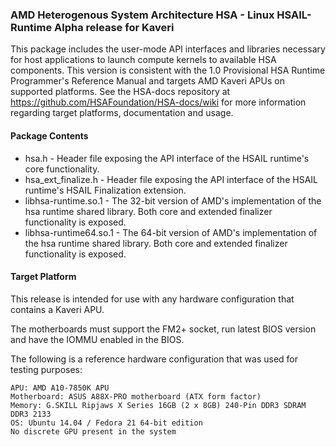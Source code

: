 ### AMD Heterogenous System Architecture HSA - Linux HSAIL-Runtime Alpha release for Kaveri

This package includes the user-mode API interfaces and libraries necessary for host applications to launch compute kernels to available HSA components. This version is consistent with the 1.0 Provisional HSA Runtime Programmer's Reference Manual and targets AMD Kaveri APUs on supported platforms. See the HSA-docs repository at https://github.com/HSAFoundation/HSA-docs/wiki for more information regarding target platforms, documentation and usage.

#### Package Contents

* hsa.h - Header file exposing the API interface of the HSAIL runtime's core functionality.
* hsa_ext_finalize.h - Header file exposing the API interface of the HSAIL runtime's HSAIL Finalization extension.
* libhsa-runtime.so.1 - The 32-bit version of AMD's implementation of the hsa runtime shared library. Both core and extended finalizer functionality is exposed.
* libhsa-runtime64.so.1 - The 64-bit version of AMD's implementation of the hsa runtime shared library. Both core and extended finalizer functionality is exposed.

#### Target Platform

This release is intended for use with any hardware configuration that contains a Kaveri APU.

The motherboards must support the FM2+ socket, run latest BIOS version and have the IOMMU enabled in the BIOS.

The following is a reference hardware configuration that was used for testing purposes:

    APU: AMD A10-7850K APU
    Motherboard: ASUS A88X-PRO motherboard (ATX form factor)
    Memory: G.SKILL Ripjaws X Series 16GB (2 x 8GB) 240-Pin DDR3 SDRAM DDR3 2133
    OS: Ubuntu 14.04 / Fedora 21 64-bit edition
    No discrete GPU present in the system
